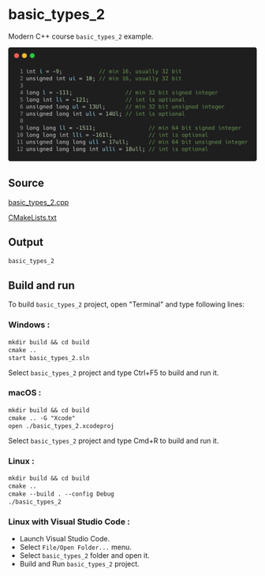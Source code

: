 # basic_types_2

Modern C++ course `basic_types_2` example.

![basic_types_2](../../../docs/pictures/language_basics/basic_types_2.png)

## Source

[basic_types_2.cpp](basic_types_2.cpp)

[CMakeLists.txt](CMakeLists.txt)

## Output

```
basic_types_2
```

## Build and run

To build `basic_types_2` project, open "Terminal" and type following lines:

### Windows :

``` shell
mkdir build && cd build
cmake .. 
start basic_types_2.sln
```

Select `basic_types_2` project and type Ctrl+F5 to build and run it.

### macOS :

``` shell
mkdir build && cd build
cmake .. -G "Xcode"
open ./basic_types_2.xcodeproj
```

Select `basic_types_2` project and type Cmd+R to build and run it.

### Linux :

``` shell
mkdir build && cd build
cmake .. 
cmake --build . --config Debug
./basic_types_2
```

### Linux with Visual Studio Code :

* Launch Visual Studio Code.
* Select `File/Open Folder...` menu.
* Select `basic_types_2` folder and open it.
* Build and Run `basic_types_2` project.
